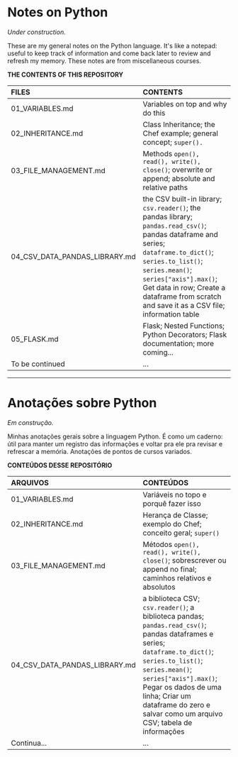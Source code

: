 # Notes on Python

*Under construction.*

These are my general notes on the Python language. It's like a notepad: useful to keep track of information and come back later to review and refresh my memory. These notes are from miscellaneous courses.

**THE CONTENTS OF THIS REPOSITORY**

| FILES                         | CONTENTS                                                                                                                                                                                                                                                                                                                  |
|:------------------------------|:--------------------------------------------------------------------------------------------------------------------------------------------------------------------------------------------------------------------------------------------------------------------------------------------------------------------------|
| 01_VARIABLES.md               | Variables on top and why do this                                                                                                                                                                                                                                                                                          |
| 02_INHERITANCE.md             | Class Inheritance; the Chef example; general concept; ```super().```                                                                                                                                                                                                                                                      |
| 03_FILE_MANAGEMENT.md         | Methods ```open(), read(), write(), close()```; overwrite or append; absolute and relative paths                                                                                                                                                                                                                          |
| 04_CSV_DATA_PANDAS_LIBRARY.md | the CSV built-in library; ```csv.reader()```; the pandas library; ```pandas.read_csv()```; pandas dataframe and series; ```dataframe.to_dict()```; ```series.to_list()```; ```series.mean()```; ```series["axis"].max()```; Get data in row; Create a dataframe from scratch and save it as a CSV file; information table |
| 05_FLASK.md                   | Flask; Nested Functions; Python Decorators; Flask documentation; more coming...                                                                                                                                                                                                                                           |
| To be continued               | ...                                                                                                                                                                                                                                                                                                                       |

---

# Anotações sobre Python

*Em construção.*

Minhas anotações gerais sobre a linguagem Python. É como um caderno: útil para manter um registro das informações e voltar pra ele pra revisar e refrescar a memória. Anotações de pontos de cursos variados.

**CONTEÚDOS DESSE REPOSITÓRIO**

| ARQUIVOS                      | CONTEÚDOS                                                                                                                                                                                                                                                                                                                       |
|:------------------------------|:--------------------------------------------------------------------------------------------------------------------------------------------------------------------------------------------------------------------------------------------------------------------------------------------------------------------------------|
| 01_VARIABLES.md               | Variáveis no topo e porquê fazer isso                                                                                                                                                                                                                                                                                           |
| 02_INHERITANCE.md             | Herança de Classe; exemplo do Chef; conceito geral; ```super()```                                                                                                                                                                                                                                                               |
| 03_FILE_MANAGEMENT.md         | Métodos ```open(), read(), write(), close()```; sobrescrever ou append no final; caminhos relativos e absolutos                                                                                                                                                                                                                 |
| 04_CSV_DATA_PANDAS_LIBRARY.md | a biblioteca CSV; ```csv.reader()```; a biblioteca pandas; ```pandas.read_csv()```; pandas dataframes e series; ```dataframe.to_dict()```; ```series.to_list()```; ```series.mean()```; ```series["axis"].max()```; Pegar os dados de uma linha; Criar um dataframe do zero e salvar como um arquivo CSV; tabela de informações |
| Continua...                   | ...                                                                                                                                                                                                                                                                                                                             |

